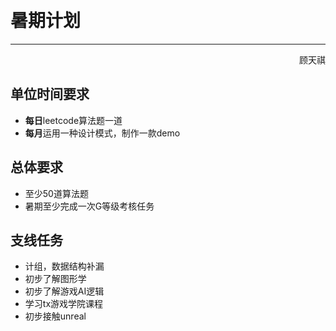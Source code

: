 &emsp;
# 暑期计划

----
<p align="right">顾天祺<p/>

## 单位时间要求
- **每日**leetcode算法题一道
- **每月**运用一种设计模式，制作一款demo
## 总体要求
- 至少50道算法题
- 暑期至少完成一次G等级考核任务
## 支线任务
- 计组，数据结构补漏
- 初步了解图形学
- 初步了解游戏AI逻辑
- 学习tx游戏学院课程
- 初步接触unreal
